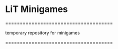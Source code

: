 # LiT Minigames


===================================== <br>
<p> temporary repository for minigames </p>
===================================== <br>
